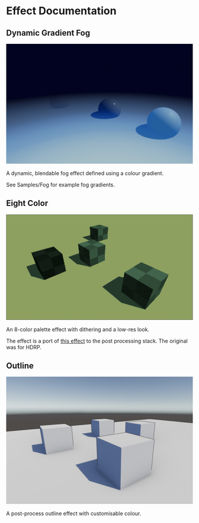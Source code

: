 # Effect Documentation
## Dynamic Gradient Fog
![Fog Effect](images/fog.jpg)

A dynamic, blendable fog effect defined using a colour gradient.

See Samples/Fog for example fog gradients.

## Eight Color
![Eight Effect](images/eight.jpg)

An 8-color palette effect with dithering and a low-res look.

The effect is a port of [this effect](https://github.com/keijiro/KinoEight) to the post processing stack. The original was for HDRP.

## Outline
![Outline Effect](images/outline.jpg)

A post-process outline effect with customisable colour.